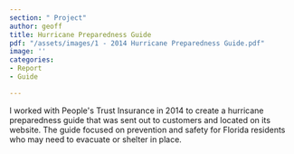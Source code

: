 ```yaml
---
section: " Project"
author: geoff
title: Hurricane Preparedness Guide
pdf: "/assets/images/1 - 2014 Hurricane Preparedness Guide.pdf"
image: ''
categories:
- Report
- Guide

---
```

I worked with People's Trust Insurance in 2014 to create a hurricane preparedness guide that was sent out to customers and located on its website. The guide focused on prevention and safety for Florida residents who may need to evacuate or shelter in place.
